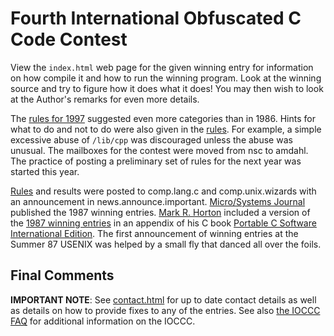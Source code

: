 # Fourth International Obfuscated C Code Contest

View the `index.html` web page for the given winning entry for information on how
compile it and how to run the winning program.  Look at the winning source and
try to figure how it does what it does!  You may then wish to look at the
Author's remarks for even more details.

The [rules for 1997](rules.txt) suggested even more categories than in 1986.
Hints for what to do and not to do were also given in the [rules](rules.txt).
For example, a simple excessive abuse of `/lib/cpp` was discouraged unless the
abuse was unusual.  The mailboxes for the contest were moved from nsc to amdahl.
The practice of posting a preliminary set of rules for the next year was started
this year.

[Rules](rules.txt) and results were posted to comp.lang.c and comp.unix.wizards
with an announcement in news.announce.important.
[Micro/Systems Journal](https://www.vintage-computer.com/publications.php?microsystemsjournal)
published the 1987 winning entries.  [Mark R.
Horton](https://www.amazon.com/stores/Mark-R.-Horton/author/B001HPGRB8) included
a version of the [1987 winning entries](../years.html#1987) in an appendix of his C book
[Portable C Software International
Edition](https://www.amazon.com/Portable-Software-Mark-R-Horton/dp/0138680507).
The first announcement of winning entries at the Summer 87 USENIX was helped by a small
fly that danced all over the foils.


## Final Comments

**IMPORTANT NOTE**: See [contact.html](../contact.html) for up to date contact details
as well as details on how to provide fixes to any of the entries.
See also [the IOCCC FAQ](../faq.html) for additional information on the IOCCC.


<!--

    Copyright © 1984-2024 by Landon Curt Noll. All Rights Reserved.

    You are free to share and adapt this file under the terms of this license:

	Creative Commons Attribution-ShareAlike 4.0 International (CC BY-SA 4.0)

    For more information, see:

	https://creativecommons.org/licenses/by-sa/4.0/

-->
